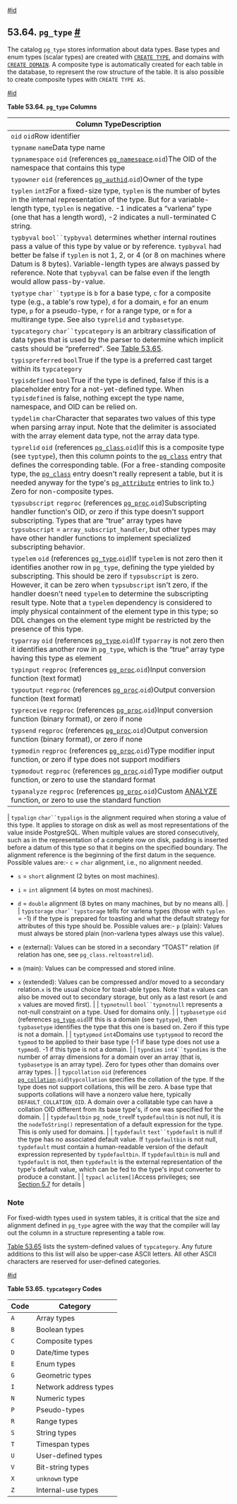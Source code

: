 [#id](#CATALOG-PG-TYPE)

## 53.64. `pg_type` [#](#CATALOG-PG-TYPE)

The catalog `pg_type` stores information about data types. Base types and enum types (scalar types) are created with [`CREATE TYPE`](sql-createtype), and domains with [`CREATE DOMAIN`](sql-createdomain). A composite type is automatically created for each table in the database, to represent the row structure of the table. It is also possible to create composite types with `CREATE TYPE AS`.

[#id](#id-1.10.4.66.4)

**Table 53.64. `pg_type` Columns**

| Column TypeDescription                                                                                                                                                                                                                                                                                                                                                                                                                                                                                                                                                      |
| --------------------------------------------------------------------------------------------------------------------------------------------------------------------------------------------------------------------------------------------------------------------------------------------------------------------------------------------------------------------------------------------------------------------------------------------------------------------------------------------------------------------------------------------------------------------------- |
| `oid` `oid`Row identifier                                                                                                                                                                                                                                                                                                                                                                                                                                                                                                                                                   |
| `typname` `name`Data type name                                                                                                                                                                                                                                                                                                                                                                                                                                                                                                                                              |
| `typnamespace` `oid` (references [`pg_namespace`](catalog-pg-namespace).`oid`)The OID of the namespace that contains this type                                                                                                                                                                                                                                                                                                                                                                                                                                              |
| `typowner` `oid` (references [`pg_authid`](catalog-pg-authid).`oid`)Owner of the type                                                                                                                                                                                                                                                                                                                                                                                                                                                                                       |
| `typlen` `int2`For a fixed-size type, `typlen` is the number of bytes in the internal representation of the type. But for a variable-length type, `typlen` is negative. -1 indicates a “varlena” type (one that has a length word), -2 indicates a null-terminated C string.                                                                                                                                                                                                                                                                                                |
| `typbyval` `bool``typbyval` determines whether internal routines pass a value of this type by value or by reference. `typbyval` had better be false if `typlen` is not 1, 2, or 4 (or 8 on machines where Datum is 8 bytes). Variable-length types are always passed by reference. Note that `typbyval` can be false even if the length would allow pass-by-value.                                                                                                                                                                                                          |
| `typtype` `char``typtype` is `b` for a base type, `c` for a composite type (e.g., a table's row type), `d` for a domain, `e` for an enum type, `p` for a pseudo-type, `r` for a range type, or `m` for a multirange type. See also `typrelid` and `typbasetype`.                                                                                                                                                                                                                                                                                                            |
| `typcategory` `char``typcategory` is an arbitrary classification of data types that is used by the parser to determine which implicit casts should be “preferred”. See [Table 53.65](catalog-pg-type#CATALOG-TYPCATEGORY-TABLE).                                                                                                                                                                                                                                                                                                                                            |
| `typispreferred` `bool`True if the type is a preferred cast target within its `typcategory`                                                                                                                                                                                                                                                                                                                                                                                                                                                                                 |
| `typisdefined` `bool`True if the type is defined, false if this is a placeholder entry for a not-yet-defined type. When `typisdefined` is false, nothing except the type name, namespace, and OID can be relied on.                                                                                                                                                                                                                                                                                                                                                         |
| `typdelim` `char`Character that separates two values of this type when parsing array input. Note that the delimiter is associated with the array element data type, not the array data type.                                                                                                                                                                                                                                                                                                                                                                                |
| `typrelid` `oid` (references [`pg_class`](catalog-pg-class).`oid`)If this is a composite type (see `typtype`), then this column points to the [`pg_class`](catalog-pg-class) entry that defines the corresponding table. (For a free-standing composite type, the [`pg_class`](catalog-pg-class) entry doesn't really represent a table, but it is needed anyway for the type's [`pg_attribute`](catalog-pg-attribute) entries to link to.) Zero for non-composite types.                                                                                                   |
| `typsubscript` `regproc` (references [`pg_proc`](catalog-pg-proc).`oid`)Subscripting handler function's OID, or zero if this type doesn't support subscripting. Types that are “true” array types have `typsubscript` = `array_subscript_handler`, but other types may have other handler functions to implement specialized subscripting behavior.                                                                                                                                                                                                                         |
| `typelem` `oid` (references [`pg_type`](catalog-pg-type).`oid`)If `typelem` is not zero then it identifies another row in `pg_type`, defining the type yielded by subscripting. This should be zero if `typsubscript` is zero. However, it can be zero when `typsubscript` isn't zero, if the handler doesn't need `typelem` to determine the subscripting result type. Note that a `typelem` dependency is considered to imply physical containment of the element type in this type; so DDL changes on the element type might be restricted by the presence of this type. |
| `typarray` `oid` (references [`pg_type`](catalog-pg-type).`oid`)If `typarray` is not zero then it identifies another row in `pg_type`, which is the “true” array type having this type as element                                                                                                                                                                                                                                                                                                                                                                           |
| `typinput` `regproc` (references [`pg_proc`](catalog-pg-proc).`oid`)Input conversion function (text format)                                                                                                                                                                                                                                                                                                                                                                                                                                                                 |
| `typoutput` `regproc` (references [`pg_proc`](catalog-pg-proc).`oid`)Output conversion function (text format)                                                                                                                                                                                                                                                                                                                                                                                                                                                               |
| `typreceive` `regproc` (references [`pg_proc`](catalog-pg-proc).`oid`)Input conversion function (binary format), or zero if none                                                                                                                                                                                                                                                                                                                                                                                                                                            |
| `typsend` `regproc` (references [`pg_proc`](catalog-pg-proc).`oid`)Output conversion function (binary format), or zero if none                                                                                                                                                                                                                                                                                                                                                                                                                                              |
| `typmodin` `regproc` (references [`pg_proc`](catalog-pg-proc).`oid`)Type modifier input function, or zero if type does not support modifiers                                                                                                                                                                                                                                                                                                                                                                                                                                |
| `typmodout` `regproc` (references [`pg_proc`](catalog-pg-proc).`oid`)Type modifier output function, or zero to use the standard format                                                                                                                                                                                                                                                                                                                                                                                                                                      |
| `typanalyze` `regproc` (references [`pg_proc`](catalog-pg-proc).`oid`)Custom [ANALYZE](sql-analyze) function, or zero to use the standard function                                                                                                                                                                                                                                                                                                                                                                                                                          |

| `typalign` `char``typalign` is the alignment required when storing a value of this type. It applies to storage on disk as well as most representations of the value inside PostgreSQL. When multiple values are stored consecutively, such as in the representation of a complete row on disk, padding is inserted before a datum of this type so that it begins on the specified boundary. The alignment reference is the beginning of the first datum in the sequence. Possible values are:- `c` = `char` alignment, i.e., no alignment needed.

- `s` = `short` alignment (2 bytes on most machines).

- `i` = `int` alignment (4 bytes on most machines).

- `d` = `double` alignment (8 bytes on many machines, but by no means all). |
  | `typstorage` `char``typstorage` tells for varlena types (those with `typlen` = -1) if the type is prepared for toasting and what the default strategy for attributes of this type should be. Possible values are:- `p` (plain): Values must always be stored plain (non-varlena types always use this value).

- `e` (external): Values can be stored in a secondary “TOAST” relation (if relation has one, see `pg_class.reltoastrelid`).

- `m` (main): Values can be compressed and stored inline.

- `x` (extended): Values can be compressed and/or moved to a secondary relation.`x` is the usual choice for toast-able types. Note that `m` values can also be moved out to secondary storage, but only as a last resort (`e` and `x` values are moved first). |
  | `typnotnull` `bool``typnotnull` represents a not-null constraint on a type. Used for domains only. |
  | `typbasetype` `oid` (references [`pg_type`](catalog-pg-type).`oid`)If this is a domain (see `typtype`), then `typbasetype` identifies the type that this one is based on. Zero if this type is not a domain. |
  | `typtypmod` `int4`Domains use `typtypmod` to record the `typmod` to be applied to their base type (-1 if base type does not use a `typmod`). -1 if this type is not a domain. |
  | `typndims` `int4``typndims` is the number of array dimensions for a domain over an array (that is, `typbasetype` is an array type). Zero for types other than domains over array types. |
  | `typcollation` `oid` (references [`pg_collation`](catalog-pg-collation).`oid`)`typcollation` specifies the collation of the type. If the type does not support collations, this will be zero. A base type that supports collations will have a nonzero value here, typically `DEFAULT_COLLATION_OID`. A domain over a collatable type can have a collation OID different from its base type's, if one was specified for the domain. |
  | `typdefaultbin` `pg_node_tree`If `typdefaultbin` is not null, it is the `nodeToString()` representation of a default expression for the type. This is only used for domains. |
  | `typdefault` `text``typdefault` is null if the type has no associated default value. If `typdefaultbin` is not null, `typdefault` must contain a human-readable version of the default expression represented by `typdefaultbin`. If `typdefaultbin` is null and `typdefault` is not, then `typdefault` is the external representation of the type's default value, which can be fed to the type's input converter to produce a constant. |
  | `typacl` `aclitem[]`Access privileges; see [Section 5.7](ddl-priv) for details |

### Note

For fixed-width types used in system tables, it is critical that the size and alignment defined in `pg_type` agree with the way that the compiler will lay out the column in a structure representing a table row.

[Table 53.65](catalog-pg-type#CATALOG-TYPCATEGORY-TABLE) lists the system-defined values of `typcategory`. Any future additions to this list will also be upper-case ASCII letters. All other ASCII characters are reserved for user-defined categories.

[#id](#CATALOG-TYPCATEGORY-TABLE)

**Table 53.65. `typcategory` Codes**

| Code | Category              |
| ---- | --------------------- |
| `A`  | Array types           |
| `B`  | Boolean types         |
| `C`  | Composite types       |
| `D`  | Date/time types       |
| `E`  | Enum types            |
| `G`  | Geometric types       |
| `I`  | Network address types |
| `N`  | Numeric types         |
| `P`  | Pseudo-types          |
| `R`  | Range types           |
| `S`  | String types          |
| `T`  | Timespan types        |
| `U`  | User-defined types    |
| `V`  | Bit-string types      |
| `X`  | `unknown` type        |
| `Z`  | Internal-use types    |
